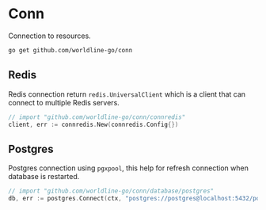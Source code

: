 # Conn

Connection to resources.

```sh
go get github.com/worldline-go/conn
```

## Redis

Redis connection return `redis.UniversalClient` which is a client that can connect to multiple Redis servers.

```go
// import "github.com/worldline-go/conn/connredis"
client, err := connredis.New(connredis.Config{})
```

## Postgres

Postgres connection using `pgxpool`, this help for refresh connection when database is restarted.

```go
// import "github.com/worldline-go/conn/database/postgres"
db, err := postgres.Connect(ctx, "postgres://postgres@localhost:5432/postgres")
```
